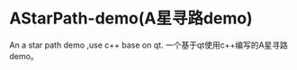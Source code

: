 # AStarPath-demo(A星寻路demo)
An a star path demo ,use c++ base on qt.
一个基于qt使用c++编写的A星寻路demo。

[](https://github.com/freedomstar/AStarPath-demo/blob/master/read-me-image/1.png?raw=true)
[](https://github.com/freedomstar/AStarPath-demo/blob/master/read-me-image/2.png?raw=true)
[](https://github.com/freedomstar/AStarPath-demo/blob/master/read-me-image/3.png?raw=true)
